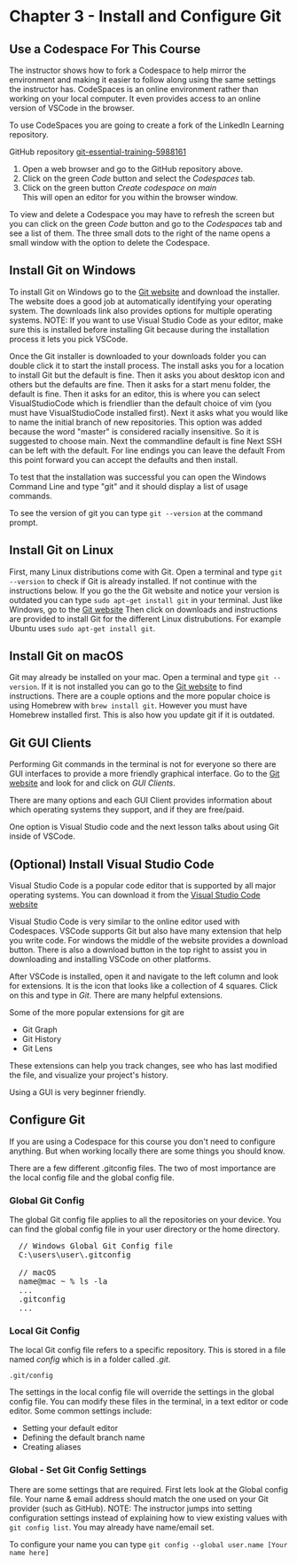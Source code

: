 # Chapter 3 - Install and Configure Git

## Use a Codespace For This Course
The instructor shows how to fork a Codespace to help mirror the environment and making it easier to follow along using the same settings the instructor has.
CodeSpaces is an online environment rather than working on your local computer.
It even provides access to an online version of VSCode in the browser.

To use CodeSpaces you are going to create a fork of the LinkedIn Learning repository.

GitHub repository [git-essential-training-5988161](https://github.com/linkedInLearning/git-essential-training-5988161)


1. Open a web browser and go to the GitHub repository above. 
2. Click on the green *Code* button and select the *Codespaces* tab.
3. Click on the green button *Create codespace on main*<br>
   This will open an editor for you within the browser window.

To view and delete a Codespace you may have to refresh the screen but you can click on the green *Code* button and go to the *Codespaces* tab and see a list of them. The three small dots to the right of the name opens a small window with the option to delete the Codespace.

## Install Git on Windows
To install Git on Windows go to the [Git website](https://git-scm.com) and download the installer. The website does a good job at automatically identifying your operating system.
The downloads link also provides options for multiple operating systems.
NOTE: If you want to use Visual Studio Code as your editor, make sure this is installed before installing Git because during the installation process it lets you pick VSCode.

Once the Git installer is downloaded to your downloads folder you can double click it to start the install process.
The install asks you for a location to install Git but the default is fine.
Then it asks you about desktop icon and others but the defaults are fine.
Then it asks for a start menu folder, the default is fine.
Then it asks for an editor, this is where you can select VisualStudioCode which is friendlier than the default choice of vim (you must have VisualStudioCode installed first).
Next it asks what you would like to name the initial branch of new repositories. This option was added because the word "master" is considered racially insensitive. So it is suggested to choose main.
Next the commandline default is fine
Next SSH can be left with the default.
For line endings you can leave the default
From this point forward you can accept the defaults and then install.


To test that the installation was successful you can open the Windows Command Line and type "git" and it should display a list of usage commands.

To see the version of git you can type `git --version` at the command prompt.


## Install Git on Linux
First, many Linux distributions come with Git. Open a terminal and type `git --version` to check if Git is already installed. If not continue with the instructions below.
If you go the the Git website and notice your version is outdated you can type `sudo apt-get install git` in your terminal.
Just like Windows, go to the [Git website](https://git-scm.com)
Then click on downloads and instructions are provided to install Git for the different Linux distrubutions. For example Ubuntu uses `sudo apt-get install git`.


## Install Git on macOS
Git may already be installed on your mac. Open a terminal and type `git --version`.
If it is not installed you can go to the [Git website](https://git-scm.com) to find instructions. There are a couple options and the more popular choice is using Homebrew with `brew install git`. However you must have Homebrew installed first. This is also how you update git if it is outdated.


## Git GUI Clients
Performing Git commands in the terminal is not for everyone so there are GUI interfaces to provide a more friendly graphical interface. Go to the [Git website](https://git-scm.com) and look for and click on *GUI Clients*.

There are many options and each GUI Client provides information about which operating systems they support, and if they are free/paid.

One option is Visual Studio code and the next lesson talks about using Git inside of VSCode.


## (Optional) Install Visual Studio Code
Visual Studio Code is a popular code editor that is supported by all major operating systems.
You can download it from the [Visual Studio Code website](https://code.visualstudio.com)

Visual Studio Code is very similar to the online editor used with Codespaces. VSCode supports Git but also have many extension that help you write code.
For windows the middle of the website provides a download button. There is also a download button in the top right to assist you in downloading and installing VSCode on other platforms.

After VSCode is installed, open it and navigate to the left column and look for extensions. It is the icon that looks like a collection of 4 squares. Click on this and type in *Git*.
There are many helpful extensions. 

Some of the more popular extensions for git are
- Git Graph
- Git History
- Git Lens

These extensions can help you track changes, see who has last modified the file, and visualize your project's history.

Using a GUI is very beginner friendly.


## Configure Git
If you are using a Codespace for this course you don't need to configure anything.
But when working locally there are some things you should know.

There are a few different .gitconfig files. The two of most importance are the local config file and the global config file.

### Global Git Config
The global Git config file applies to all the repositories on your device.
You can find the global config file in your user directory or the home directory.

<pre>
  // Windows Global Git Config file
  C:\users\user\.gitconfig

  // macOS
  name@mac ~ % ls -la
  ...
  .gitconfig
  ...
</pre>

### Local Git Config
The local Git config file refers to a specific repository.
This is stored in a file named *config* which is in a folder called *.git*.

`.git/config`

The settings in the local config file will override the settings in the global config file.
You can modify these files in the terminal, in a text editor or code editor.
Some common settings include:
- Setting your default editor
- Defining the default branch name
- Creating aliases


### Global - Set Git Config Settings
There are some settings that are required.
First lets look at the Global config file.
Your name & email address should match the one used on your Git provider (such as GitHub).
NOTE: The instructor jumps into setting configuration settings instead of explaining how to view existing values with `git config list`. You may already have name/email set.

To configure your name you can type `git config --global user.name [Your name here]`



